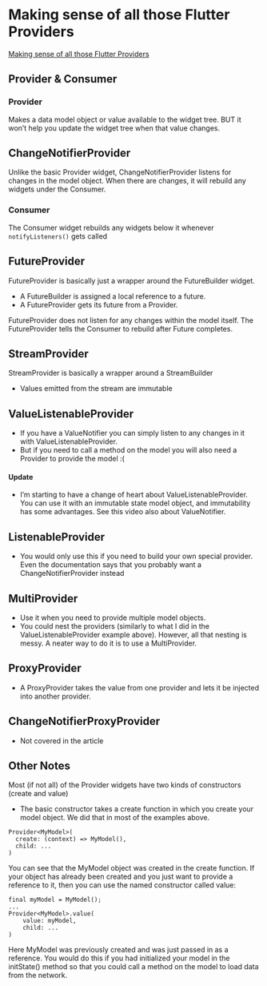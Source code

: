 # Making sense of all those Flutter Providers

[Making sense of all those Flutter Providers](https://medium.com/flutter-community/making-sense-all-of-those-flutter-providers-e842e18f45dd)


## Provider & Consumer

### Provider
Makes a data model object or value available to the widget tree. BUT it won’t help you update the widget tree when that value changes.

## ChangeNotifierProvider
Unlike the basic Provider widget, ChangeNotifierProvider listens for changes in the model object. When there are changes, it will rebuild any widgets under the Consumer.

### Consumer 
The Consumer widget rebuilds any widgets below it whenever `notifyListeners()` gets called

## FutureProvider
FutureProvider is basically just a wrapper around the FutureBuilder widget.
- A FutureBuilder is assigned a local reference to a future. 
- A FutureProvider gets its future from a Provider.

FutureProvider does not listen for any changes within the model itself. The FutureProvider tells the Consumer to rebuild after Future<MyModel> completes.

## StreamProvider
StreamProvider is basically a wrapper around a StreamBuilder
- Values emitted from the stream are immutable

## ValueListenableProvider
- If you have a ValueNotifier you can simply listen to any changes in it with ValueListenableProvider.
- But if you need to call a method on the model you will also need a Provider to provide the model :(

#### Update
- I’m starting to have a change of heart about ValueListenableProvider. You can use it with an immutable state model object, and immutability has some advantages. See this video also about ValueNotifier.


## ListenableProvider
- You would only use this if you need to build your own special provider. Even the documentation says that you probably want a ChangeNotifierProvider instead

## MultiProvider
- Use it when you need to provide multiple model objects.
- You could nest the providers (similarly to what I did in the ValueListenableProvider example above). However, all that nesting is messy. A neater way to do it is to use a MultiProvider.

## ProxyProvider
- A ProxyProvider takes the value from one provider and lets it be injected into another provider.

## ChangeNotifierProxyProvider
- Not covered in the article


## Other Notes
Most (if not all) of the Provider widgets have two kinds of constructors (create and value)
- The basic constructor takes a create function in which you create your model object. We did that in most of the examples above.

```
Provider<MyModel>(
  create: (context) => MyModel(),
  child: ...
)
```

You can see that the MyModel object was created in the create function.
If your object has already been created and you just want to provide a reference to it, then you can use the named constructor called value:

```
final myModel = MyModel();
...
Provider<MyModel>.value(
    value: myModel, 
    child: ...
)
```

Here MyModel was previously created and was just passed in as a reference. You would do this if you had initialized your model in the initState() method so that you could call a method on the model to load data from the network.
